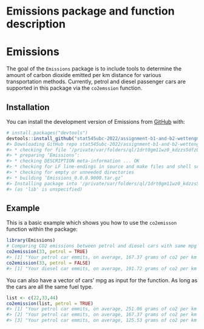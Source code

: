 Emissions package and function description
================

<!-- README.md is generated from README.Rmd. Please edit that file -->

# Emissions

<!-- badges: start -->
<!-- badges: end -->

The goal of the `Emissions` package is to include tools to determine the
amount of carbon dioxide emitted per km distance for various
transportation methods. Currently, petrol and diesel passenger cars are
supported in this package via the `co2emssion` function.

## Installation

You can install the development version of Emissions from
[GitHub](https://github.com/) with:

``` r
# install.packages("devtools")
devtools::install_github("stat545ubc-2022/assignment-b1-and-b2-wettengm/Emissions")
#> Downloading GitHub repo stat545ubc-2022/assignment-b1-and-b2-wettengm@HEAD
#> * checking for file ‘/private/var/folders/ql/1drt0gm11wz0_kdzzs5dfz0c0000gn/T/RtmpV63oSh/remotesb1196b813bce/stat545ubc-2022-assignment-b1-and-b2-wettengm-46d7ee2/Emissions/DESCRIPTION’ ... OK
#> * preparing ‘Emissions’:
#> * checking DESCRIPTION meta-information ... OK
#> * checking for LF line-endings in source and make files and shell scripts
#> * checking for empty or unneeded directories
#> * building ‘Emissions_0.0.0.9000.tar.gz’
#> Installing package into '/private/var/folders/ql/1drt0gm11wz0_kdzzs5dfz0c0000gn/T/RtmpQnIAwy/temp_libpath16d661a0eb7a1'
#> (as 'lib' is unspecified)
```

## Example

This is a basic example which shows you how to use the `co2emisson`
function within the package:

``` r
library(Emissions)
# Comparing CO2 emissions between petrol and diesel cars with same mpg (US gallons)
co2emission(33, petrol = TRUE)
#> [1] "Your petrol car emmits, on average, 167.37 grams of co2 per km driven"
co2emission(33, petrol = FALSE)
#> [1] "Your diesel car emmits, on average, 191.72 grams of co2 per km driven"
```

You can also have a vector of cars’ mpg as input for the function. As
long as the cars are all the same fuel type.

``` r
list <- c(22,33,44)
co2emission(list, petrol = TRUE)
#> [1] "Your petrol car emmits, on average, 251.06 grams of co2 per km driven"
#> [2] "Your petrol car emmits, on average, 167.37 grams of co2 per km driven"
#> [3] "Your petrol car emmits, on average, 125.53 grams of co2 per km driven"
```
